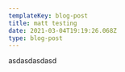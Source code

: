 ```yaml
---
templateKey: blog-post
title: matt testing
date: 2021-03-04T19:19:26.068Z
type: blog-post
---
```

asdasdasdasd